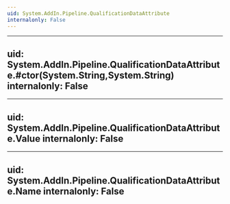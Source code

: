 ```yaml
---
uid: System.AddIn.Pipeline.QualificationDataAttribute
internalonly: False
---
```


---
uid: System.AddIn.Pipeline.QualificationDataAttribute.#ctor(System.String,System.String)
internalonly: False
---

---
uid: System.AddIn.Pipeline.QualificationDataAttribute.Value
internalonly: False
---

---
uid: System.AddIn.Pipeline.QualificationDataAttribute.Name
internalonly: False
---
